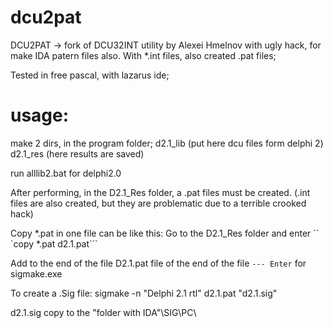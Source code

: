 # dcu2pat

DCU2PAT -> fork of DCU32INT utility by Alexei Hmelnov
with ugly hack, for make IDA patern files also.
With *.int files, also created .pat files;

Tested in free pascal, with lazarus ide;


# usage:
make 2 dirs, in the program folder;
 d2.1_lib (put here dcu files form delphi 2)
 d2.1_res (here results are saved)

run alllib2.bat for delphi2.0

After performing, in the D2.1_Res folder, 
a .pat files must be created. 
(.int files are also created, but they are problematic due to a terrible crooked hack)

Copy *.pat in one file can be like this:
Go to the D2.1_Res folder and enter 
`` `copy *.pat d2.1.pat```

Add to the end of the file D2.1.pat file of the end of the file
```--- Enter``` for sigmake.exe

To create a .Sig file:
sigmake -n "Delphi 2.1 rtl" d2.1.pat "d2.1.sig"

d2.1.sig copy to the "folder with IDA"\SIG\PC\
